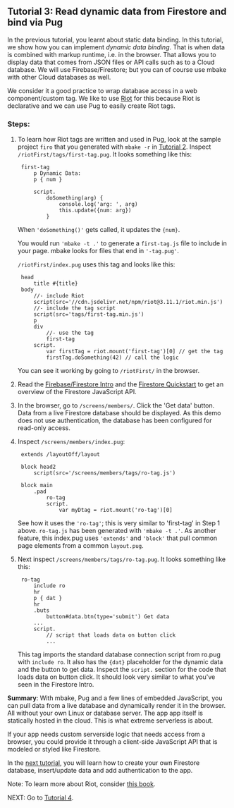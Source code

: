 ## Tutorial 3: Read dynamic data from Firestore and bind via Pug

In the previous tutorial, you learnt about static data binding. In this tutorial, we show how you can implement _dynamic data binding_. That is when data is combined with markup runtime, i.e. in the browser. That allows you to display data that comes from JSON files or API calls such as to a Cloud database. We will use Firebase/Firestore; but you can of course use mbake with other Cloud databases as well.

We consider it a good practice to wrap database access in a web component/custom tag. We like to use [Riot](https://riot.js.org/) for this because Riot is declarative and we can use Pug to easily create Riot tags.

### Steps:

1. To learn how Riot tags are written and used in Pug, look at the sample project `firo` that you generated with `mbake -r` in [Tutorial 2](/t2/). Inspect `/riotFirst/tags/first-tag.pug`. It looks something like this:

        first-tag
            p Dynamic Data:
            p { num }

            script.
                doSomething(arg) {
                    console.log('arg: ', arg)
                    this.update({num: arg})
                }


    When `'doSomething()'` gets called, it updates the `{num}`.

    You would run `'mbake -t .'` to generate a `first-tag.js` file to include in your page. mbake looks for files that end in `'-tag.pug'`.
    
    `/riotFirst/index.pug` uses this tag and looks like this:

        head
            title #{title}
        body
            //- include Riot
            script(src='//cdn.jsdelivr.net/npm/riot@3.11.1/riot.min.js')
            //- include the tag script
            script(src='tags/first-tag.min.js')
            p
            div
                //- use the tag
                first-tag
            script.
                var firstTag = riot.mount('first-tag')[0] // get the tag
                firstTag.doSomething(42) // call the logic

    You can see it working by going to `/riotFirst/` in the browser.


2. Read the [Firebase/Firestore Intro](https://firebase.google.com/docs/firestore/)  and the [Firestore Quickstart](https://firebase.google.com/docs/firestore/quickstart) to get an overview of the Firestore JavaScript API.

3. In the browser, go to `/screens/members/`. Click the 'Get data' button. Data from a live Firestore database should be displayed. As this demo does not use authentication, the database has been configured for read-only access.

4. Inspect `/screens/members/index.pug`:


        extends /layoutOff/layout

        block head2
            script(src='/screens/members/tags/ro-tag.js')

        block main
            .pad
                ro-tag
                script.
                    var myDtag = riot.mount('ro-tag')[0]

    See how it uses the `'ro-tag'`; this is very similar to 'first-tag' in Step 1 above. `ro-tag.js` has been generated with `'mbake -t .'`. As another feature, this index.pug uses `'extends'` and `'block'` that pull common page elements from a common `layout.pug`. 

5. Next inspect `/screens/members/tags/ro-tag.pug`. It looks something like this:


        ro-tag
            include ro
            hr
            p { dat }
            hr
            .buts
                button#data.btn(type='submit') Get data
            ...
            script.
                // script that loads data on button click
                ...

    This tag imports the standard database connection script from ro.pug with `include ro`. It also has the `{dat}` placeholder for the dynamic data and the button to get data. Inspect the `script.` section for the code that loads data on button click. It should look very similar to what you've seen in the Firestore Intro.

__Summary__: With mbake, Pug and a few lines of embedded JavaScript, you can pull data from a live database and dynamically render it in the browser. All without your own Linux or database server. The app  app itself is statically hosted in the cloud. This is what extreme serverless is about. 

If your app needs custom serverside logic that needs access from a browser, you could provide it through a client-side JavaScript API that is modeled or styled like Firestore.

In the [next tutorial](/t4/), you will learn how to create your own Firestore database, insert/update data and add authentication to the app.

Note: To learn more about Riot, consider [this book](http://bleedingedgepress.com/building-apps-with-riot).

NEXT: Go to [Tutorial 4](/t4/).



